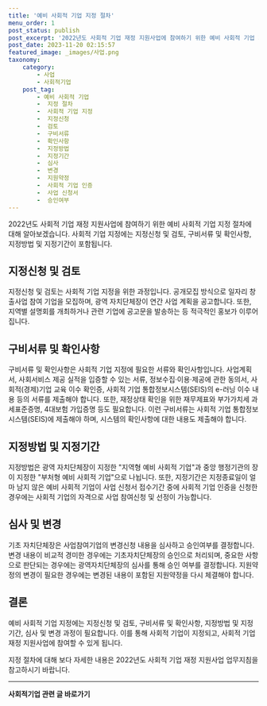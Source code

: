 ```yaml
---
title: '예비 사회적 기업 지정 절차'
menu_order: 1
post_status: publish
post_excerpt: '2022년도 사회적 기업 재정 지원사업에 참여하기 위한 예비 사회적 기업 지정 절차에 대해 알아보겠습니다. 사회적 기업 지정에는 지정신청 및 검토, 구비서류 및 확인사항, 지정방법 및 지정기간이 포함됩니다.'
post_date: 2023-11-20 02:15:57
featured_image: _images/사업.png
taxonomy:
    category:
        - 사업
        - 사회적기업
    post_tag:
        - 예비 사회적 기업
        -  지정 절차
        -  사회적 기업 지정
        -  지정신청
        -  검토
        -  구비서류
        -  확인사항
        -  지정방법
        -  지정기간
        -  심사
        -  변경
        -  지원약정
        -  사회적 기업 인증
        -  사업 신청서
        -  승인여부
---
```



2022년도 사회적 기업 재정 지원사업에 참여하기 위한 예비 사회적 기업 지정 절차에 대해 알아보겠습니다. 사회적 기업 지정에는 지정신청 및 검토, 구비서류 및 확인사항, 지정방법 및 지정기간이 포함됩니다.

## 지정신청 및 검토

지정신청 및 검토는 사회적 기업 지정을 위한 과정입니다. 공개모집 방식으로 일자리 창출사업 참여 기업을 모집하며, 광역 자치단체장이 연간 사업 계획을 공고합니다. 또한, 지역별 설명회를 개최하거나 관련 기업에 공고문을 발송하는 등 적극적인 홍보가 이루어집니다.

## 구비서류 및 확인사항

구비서류 및 확인사항은 사회적 기업 지정에 필요한 서류와 확인사항입니다. 사업계획서, 사회서비스 제공 실적을 입증할 수 있는 서류, 정보수집·이용·제공에 관한 동의서, 사회적(경제)기업 교육 이수 확인증, 사회적 기업 통합정보시스템(SEIS)의 e-러닝 이수 내용 등의 서류를 제출해야 합니다. 또한, 재정상태 확인을 위한 재무제표와 부가가치세 과세표준증명, 4대보험 가입증명 등도 필요합니다. 이런 구비서류는 사회적 기업 통합정보시스템(SEIS)에 제출해야 하며, 시스템의 확인사항에 대한 내용도 제출해야 합니다.

## 지정방법 및 지정기간

지정방법은 광역 자치단체장이 지정한 "지역형 예비 사회적 기업"과 중앙 행정기관의 장이 지정한 "부처형 예비 사회적 기업"으로 나뉩니다. 또한, 지정기간은 지정종료일이 얼마 남지 않은 예비 사회적 기업이 사업 신청서 접수기간 중에 사회적 기업 인증을 신청한 경우에는 사회적 기업의 자격으로 사업 참여신청 및 선정이 가능합니다.

## 심사 및 변경

기초 자치단체장은 사업참여기업의 변경신청 내용을 심사하고 승인여부를 결정합니다. 변경 내용이 비교적 경미한 경우에는 기초자치단체장의 승인으로 처리되며, 중요한 사항으로 판단되는 경우에는 광역자치단체장의 심사를 통해 승인 여부를 결정합니다. 지원약정의 변경이 필요한 경우에는 변경된 내용이 포함된 지원약정을 다시 체결해야 합니다.

## 결론

예비 사회적 기업 지정에는 지정신청 및 검토, 구비서류 및 확인사항, 지정방법 및 지정기간, 심사 및 변경 과정이 필요합니다. 이를 통해 사회적 기업이 지정되고, 사회적 기업 재정 지원사업에 참여할 수 있게 됩니다.

지정 절차에 대해 보다 자세한 내용은 2022년도 사회적 기업 재정 지원사업 업무지침을 참고하시기 바랍니다.


<!-- wp:separator -->
<hr class="wp-block-separator has-alpha-channel-opacity"/>
<!-- /wp:separator -->

<!-- wp:group {"backgroundColor":"base","layout":{"type":"constrained"}} -->
<div class="wp-block-group has-base-background-color has-background"><!-- wp:paragraph {"align":"center","fontSize":"medium"} -->
<p class="has-text-align-center has-large-font-size"><strong>사회적기업 관련 글 바로가기</strong></p>
<!-- /wp:paragraph -->


<!-- wp:latest-posts
{"categories":[{"id":27410,"count":19,"description":"","link":"https://uknowlaw.com/category/%ec%82%ac%ed%9a%8c%ec%a0%81%ea%b8%b0%ec%97%85/","name":"사회적기업","slug":"사회적기업","taxonomy":"category","parent":0,"meta":[],"_links":{"self":[{"href":"https://uknowlaw.com/wp-json/wp/v2/categories/27410"}],"collection":[{"href":"https://uknowlaw.com/wp-json/wp/v2/categories"}],"about":[{"href":"https://uknowlaw.com/wp-json/wp/v2/taxonomies/category"}],"wp:post_type":[{"href":"https://uknowlaw.com/wp-json/wp/v2/posts?categories=27410"}],"curies":[{"name":"wp","href":"https://api.w.org/{rel}","templated":true}]}}],"postsToShow":100,"excerptLength":28,"postLayout":"grid","columns":2,"featuredImageAlign":"left","featuredImageSizeSlug":"large","fontSize":"small"} /--></div>
<!-- /wp:group -->